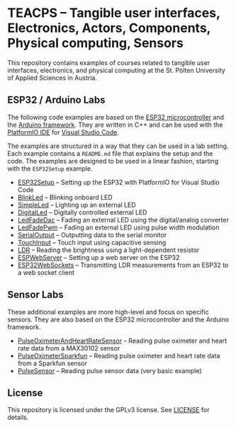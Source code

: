 # TEACPS – Tangible user interfaces, Electronics, Actors, Components, Physical computing, Sensors

This repository contains examples of courses related to tangible user interfaces, electronics, and physical computing at the St. Pölten University of Applied Sciences in Austria.

## ESP32 / Arduino Labs

The following code examples are based on the [ESP32 microcontroller](https://www.espressif.com/en/products/socs/esp32) and the [Arduino framework](https://www.arduino.cc/). They are written in C++ and can be used with the [PlatformIO IDE](https://platformio.org/) for [Visual Studio Code](https://code.visualstudio.com/).

The examples are structured in a way that they can be used in a lab setting. Each example contains a `README.md` file that explains the setup and the code. The examples are designed to be used in a linear fashion, starting with the `ESP32Setup` example.

- [ESP32Setup](ESP32Setup/README.md) – Setting up the ESP32 with PlatformIO for Visual Studio Code
- [BlinkLed](BlinkLed/README.md) – Blinking onboard LED
- [SimpleLed](SimpleLed/README.md) – Lighting up an external LED
- [DigitalLed](DigitalLed/README.md) – Digitally controlled external LED
- [LedFadeDac](LedFadeDac/README.md) – Fading an external LED using the digital/analog converter
- [LedFadePwm](LedFadePwm/README.md) – Fading an external LED using pulse width modulation
- [SerialOutput](SerialOutput/README.md) – Outputting data to the serial monitor
- [TouchInput](TouchInput/README.md) – Touch input using capacitive sensing
- [LDR](LDR/README.md) – Reading the brightness using a light-dependent resistor
- [ESPWebServer](EspWebServer/README.md) – Setting up a web server on the ESP32
- [ESP32WebSockets](ESP32-WebSockets/README.md) – Transmitting LDR measurements from an ESP32 to a web socket client

## Sensor Labs

These additional examples are more high-level and focus on specific sensors. They are also based on the ESP32 microcontroller and the Arduino framework.

- [PulseOximeterAndHeartRateSensor](PulseOximeterAndHeartRateSensor/README.md) – Reading pulse oximeter and heart rate data from a MAX30102 sensor
- [PulseOximeterSparkfun](PulseOximeterSparkfun/README.md) – Reading pulse oximeter and heart rate data from a Sparkfun sensor
- [PulseSensor](PulseSensor/README.md) – Reading pulse sensor data (very basic example)

## License

This repository is licensed under the GPLv3 license. See [LICENSE](LICENSE) for details.
